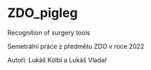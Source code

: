 # ZDO_pigleg
Recognition of surgery tools

Semetrální práce z předmětu ZDO v roce 2022

Autoři: Lukáš Kölbl a Lukáš Vladař
